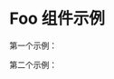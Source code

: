 # Foo 组件示例

第一个示例：

<preview path="../demos/foo/foo-1.vue" title="基本使用" description="测试使用 Element Plus 组件"></preview>

第二个示例：

<preview path="../demos/foo/foo-2.vue" title="基本使用" description="测试使用自定义组件库组件"></preview>
